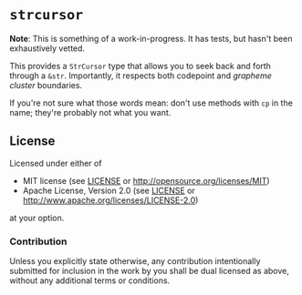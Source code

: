 # `strcursor`

**Note**: This is something of a work-in-progress.  It has tests, but hasn't been exhaustively vetted.

This provides a `StrCursor` type that allows you to seek back and forth through a `&str`.  Importantly, it respects both codepoint and *grapheme cluster* boundaries.

If you're not sure what those words mean: don't use methods with `cp` in the name; they're probably not what you want.

## License

Licensed under either of

* MIT license (see [LICENSE](LICENSE) or <http://opensource.org/licenses/MIT>)
* Apache License, Version 2.0 (see [LICENSE](LICENSE) or <http://www.apache.org/licenses/LICENSE-2.0>)

at your option.

### Contribution

Unless you explicitly state otherwise, any contribution intentionally submitted for inclusion in the work by you shall be dual licensed as above, without any additional terms or conditions.
